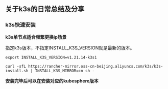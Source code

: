 ## 关于k3s的日常总结及分享

### k3s快速安装 

**k3s单节点适合频繁更换ip场景**

指定k3s版本，不指定INSTALL_K3S_VERSION就是最新的版本。

```
export INSTALL_K3S_VERSION=v1.21.14-k3s1
```

```
curl -sfL https://rancher-mirror.oss-cn-beijing.aliyuncs.com/k3s/k3s-install.sh | INSTALL_K3S_MIRROR=cn sh -
```

**安装完毕后可以在安装对应的kubesphere版本**

